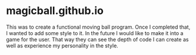 # magicball.github.io
This was to create a functional moving ball program. Once I completed that, I wanted to add some style to it.
In the future I would like to make it into a game for the user. That way they can see the depth of code I can create as well as experience my personality in the style.
